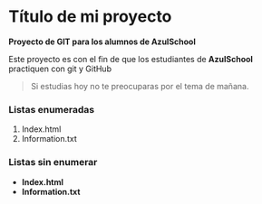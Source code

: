 # Título de mi proyecto 
**Proyecto de GIT para los alumnos de AzulSchool**

Este proyecto es con el fin de que los estudiantes de **AzulSchool** practiquen con git y GitHub  
> Si estudias hoy no te preocuparas por el tema de mañana.

[//]:# (Listas enumeradas)
### Listas enumeradas

1. Index.html
2. Information.txt

### Listas sin enumerar
[//]:# (Listas sin enumerar)
* **Index.html**
* **Information.txt**

